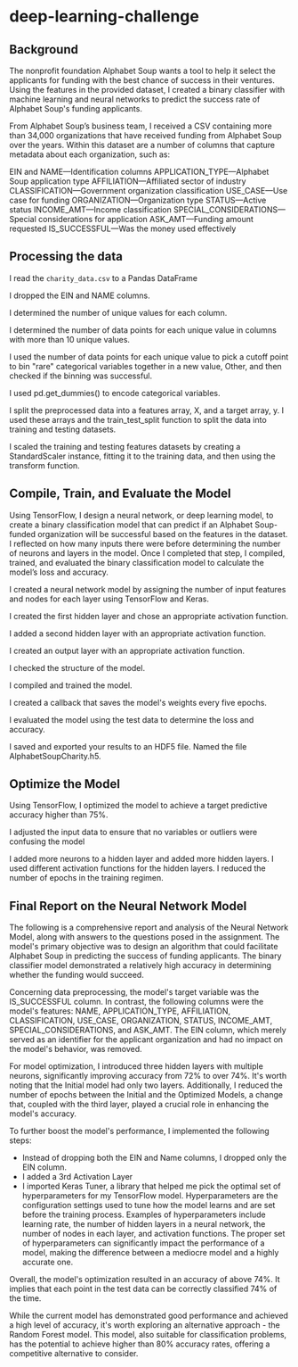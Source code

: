 # deep-learning-challenge

## Background

The nonprofit foundation Alphabet Soup wants a tool to help it select the applicants for funding with the best chance of success in their ventures. 
Using the features in the provided dataset, I created a binary classifier with machine learning and neural networks to predict the success rate of Alphabet Soup's funding applicants.

From Alphabet Soup’s business team, I received a CSV containing more than 34,000 organizations that have received funding from Alphabet Soup over the years. Within this dataset are a number of columns that capture metadata about each organization, such as:

EIN and NAME—Identification columns
APPLICATION_TYPE—Alphabet Soup application type
AFFILIATION—Affiliated sector of industry
CLASSIFICATION—Government organization classification
USE_CASE—Use case for funding
ORGANIZATION—Organization type
STATUS—Active status
INCOME_AMT—Income classification
SPECIAL_CONSIDERATIONS—Special considerations for application
ASK_AMT—Funding amount requested
IS_SUCCESSFUL—Was the money used effectively

## Processing the data

I read the `charity_data.csv` to a Pandas DataFrame

I dropped the EIN and NAME columns.

I determined the number of unique values for each column.

I determined the number of data points for each unique value in columns with more than 10 unique values.

I used the number of data points for each unique value to pick a cutoff point to bin "rare" categorical variables together in a new value, Other, and then checked if the binning was successful.

I used pd.get_dummies() to encode categorical variables.

I split the preprocessed data into a features array, X, and a target array, y. I used these arrays and the train_test_split function to split the data into training and testing datasets.

I scaled the training and testing features datasets by creating a StandardScaler instance, fitting it to the training data, and then using the transform function.

## Compile, Train, and Evaluate the Model

Using TensorFlow, I design a neural network, or deep learning model, to create a binary classification model that can predict if an Alphabet Soup-funded organization will be successful based on the features in the dataset. I reflected on how many inputs there were before determining the number of neurons and layers in the model. Once I completed that step, I compiled, trained, and evaluated the binary classification model to calculate the model’s loss and accuracy.

I created a neural network model by assigning the number of input features and nodes for each layer using TensorFlow and Keras.

I created the first hidden layer and chose an appropriate activation function.

I added a second hidden layer with an appropriate activation function.

I created an output layer with an appropriate activation function.

I checked the structure of the model.

I compiled and trained the model.

I created a callback that saves the model's weights every five epochs.

I evaluated the model using the test data to determine the loss and accuracy.

I saved and exported your results to an HDF5 file. Named the file AlphabetSoupCharity.h5.

## Optimize the Model
Using TensorFlow, I optimized the model to achieve a target predictive accuracy higher than 75%.

I adjusted the input data to ensure that no variables or outliers were confusing the model

I added more neurons to a hidden layer and added more hidden layers.
I used different activation functions for the hidden layers.
I reduced the number of epochs in the training regimen.

## Final Report on the Neural Network Model

The following is a comprehensive report and analysis of the Neural Network Model, along with answers to the questions posed in the assignment. The model's primary objective was to design an algorithm that could facilitate Alphabet Soup in predicting the success of funding applicants. The binary classifier model demonstrated a relatively high accuracy in determining whether the funding would succeed.

Concerning data preprocessing, the model's target variable was the IS_SUCCESSFUL column. In contrast, the following columns were the model's features: NAME, APPLICATION_TYPE, AFFILIATION, CLASSIFICATION, USE_CASE, ORGANIZATION, STATUS, INCOME_AMT, SPECIAL_CONSIDERATIONS, and ASK_AMT. The EIN column, which merely served as an identifier for the applicant organization and had no impact on the model's behavior, was removed.

For model optimization, I introduced three hidden layers with multiple neurons, significantly improving accuracy from 72% to over 74%. It's worth noting that the Initial model had only two layers. Additionally, I reduced the number of epochs between the Initial and the Optimized Models, a change that, coupled with the third layer, played a crucial role in enhancing the model's accuracy. 

To further boost the model's performance, I implemented the following steps:

- Instead of dropping both the EIN and Name columns, I dropped only the EIN column. 
- I added a 3rd Activation Layer 
- I imported Keras Tuner, a library that helped me pick the optimal set of hyperparameters for my TensorFlow model. Hyperparameters are the configuration settings used to tune how the model learns and are set before the training process. Examples of hyperparameters include learning rate, the number of hidden layers in a neural network, the number of nodes in each layer, and activation functions. The proper set of hyperparameters can significantly impact the performance of a model, making the difference between a mediocre model and a highly accurate one.

Overall, the model's optimization resulted in an accuracy of above 74%. It implies that each point in the test data can be correctly classified 74% of the time. 

While the current model has demonstrated good performance and achieved a high level of accuracy, it's worth exploring an alternative approach - the Random Forest model. This model, also suitable for classification problems, has the potential to achieve higher than 80% accuracy rates, offering a competitive alternative to consider.





